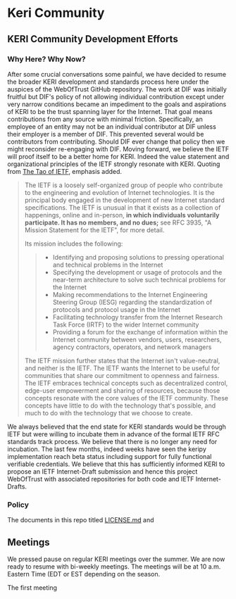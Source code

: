 # Keri Community

## KERI Community Development Efforts

### Why Here? Why Now?

After some crucial conversations some painful, we have decided to resume the broader KERI development and standards process here under the auspices of the WebOfTrust GitHub repository. The work at DIF was initially fruitful but DIF's policy of not allowing individual contribution except under very narrow conditions became an impediment to the goals and aspirations of KERI to be the trust spanning layer for the Internet. That goal means contributions from any source with minimal friction. Specifically, an employee of an entity may not be an individual contributor at DIF unless their employer is a member of DIF. This prevented several would be contributors from contributing. Should DIF ever change that policy then we might reconsider re-engaging with DIF. Moving forward, we believe the IETF will proof itself to be a better home for KERI. Indeed the value statement and organizational principles of the IETF strongly resonate with KERI.
Quoting from [The Tao of IETF](https://www.ietf.org/about/participate/tao/), emphasis added.

>The IETF is a loosely self-organized group of people who contribute to the engineering and evolution of Internet technologies. It is the principal body engaged in the development of new Internet standard specifications. The IETF is unusual in that it exists as a collection of happenings, online and in-person, **in which individuals voluntarily participate. It has no members, and no dues;** see RFC 3935, "A Mission Statement for the IETF", for more detail.
>
>Its mission includes the following:
>
>> + Identifying and proposing solutions to pressing operational and technical problems in the Internet  
>> + Specifying the development or usage of protocols and the near-term architecture to solve such technical problems for the Internet  
>> + Making recommendations to the Internet Engineering Steering Group (IESG) regarding the standardization of protocols and protocol usage in the Internet  
>> + Facilitating technology transfer from the Internet Research Task Force (IRTF) to the wider Internet community  
>> + Providing a forum for the exchange of information within the Internet community between vendors, users, researchers, agency contractors, operators, and network managers 
>>  
>The IETF mission further states that the Internet isn't value-neutral, and neither is the IETF. The IETF wants the Internet to be useful for communities that share our commitment to openness and fairness. The IETF embraces technical concepts such as decentralized control, edge-user empowerment and sharing of resources, because those concepts resonate with the core values of the IETF community. These concepts have little to do with the technology that's possible, and much to do with the technology that we choose to create.  

We always believed that the end state for KERI standards would be through IETF but were willing to incubate them in advance of the formal IETF RFC standards track process. We believe that there is no longer any need for incubation. The last few months, indeed weeks have seen the keripy implementation reach beta status including support for fully functional verifiable credentials. We believe that this has sufficiently informed KERI to propose an IETF Internet-Draft submission and hence this project WebOfTrust with associated repositories for both code and IETF Internet-Drafts.

### Policy
The documents in this repo titled [LICENSE.md]() and 

## Meetings
We pressed pause on regular KERI meetings over the summer. We are now ready to resume with bi-weekly meetings. The meetings will be at 10 a.m. Eastern Time (EDT or EST depending on the season.

The first meeting
